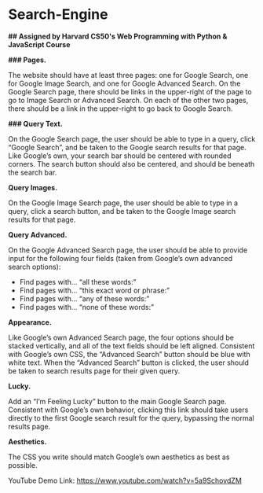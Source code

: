 # Search-Engine

**## Assigned by Harvard CS50's Web Programming with Python & JavaScript Course**

**### Pages.**

The website should have at least three pages: one for Google Search, one for Google Image Search, and one for Google Advanced Search.
On the Google Search page, there should be links in the upper-right of the page to go to Image Search or Advanced Search. On each of the other two pages, there should be a link in the upper-right to go back to Google Search.

**### Query Text.**

On the Google Search page, the user should be able to type in a query, click “Google Search”, and be taken to the Google search results for that page.
Like Google’s own, your search bar should be centered with rounded corners. The search button should also be centered, and should be beneath the search bar.

**Query Images.**

On the Google Image Search page, the user should be able to type in a query, click a search button, and be taken to the Google Image search results for that page.

**Query Advanced.**

On the Google Advanced Search page, the user should be able to provide input for the following four fields (taken from Google’s own advanced search options):
* Find pages with… “all these words:”
* Find pages with… “this exact word or phrase:”
* Find pages with… “any of these words:”
* Find pages with… “none of these words:”

**Appearance.**

Like Google’s own Advanced Search page, the four options should be stacked vertically, and all of the text fields should be left aligned.
Consistent with Google’s own CSS, the “Advanced Search” button should be blue with white text. When the “Advanced Search” button is clicked, the user should be taken to search results page for their given query.

**Lucky.**

Add an “I’m Feeling Lucky” button to the main Google Search page. Consistent with Google’s own behavior, clicking this link should take users directly to the first Google search result for the query, bypassing the normal results page.

**Aesthetics.**

The CSS you write should match Google’s own aesthetics as best as possible.

YouTube Demo Link: https://www.youtube.com/watch?v=5a9SchovdZM
